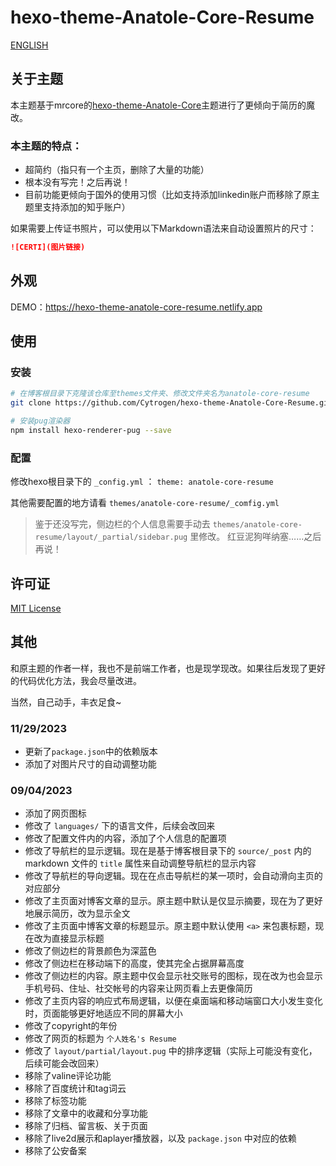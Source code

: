 # hexo-theme-Anatole-Core-Resume

[ENGLISH](README-en.md)


## 关于主题

本主题基于mrcore的[hexo-theme-Anatole-Core](https://github.com/mrcore/hexo-theme-Anatole-Core)主题进行了更倾向于简历的魔改。

### 本主题的特点：

- 超简约（指只有一个主页，删除了大量的功能）
- 根本没有写完！之后再说！
- 目前功能更倾向于国外的使用习惯（比如支持添加linkedin账户而移除了原主题里支持添加的知乎账户）

如果需要上传证书照片，可以使用以下Markdown语法来自动设置照片的尺寸：

```markdown
![CERTI](图片链接)
```

## 外观

DEMO：https://hexo-theme-anatole-core-resume.netlify.app


## 使用

### 安装
```bash
# 在博客根目录下克隆该仓库至themes文件夹、修改文件夹名为anatole-core-resume
git clone https://github.com/Cytrogen/hexo-theme-Anatole-Core-Resume.git themes/anatole-core-resume

# 安装pug渲染器
npm install hexo-renderer-pug --save
```

### 配置

修改hexo根目录下的 `_config.yml` ： `theme: anatole-core-resume`

其他需要配置的地方请看 `themes/anatole-core-resume/_comfig.yml`

> 鉴于还没写完，侧边栏的个人信息需要手动去 `themes/anatole-core-resume/layout/_partial/sidebar.pug` 里修改。
> 红豆泥狗咩纳塞……之后再说！


## 许可证

[MIT License](LICENSE)

## 其他

和原主题的作者一样，我也不是前端工作者，也是现学现改。如果往后发现了更好的代码优化方法，我会尽量改进。

当然，自己动手，丰衣足食~

### 11/29/2023

- 更新了`package.json`中的依赖版本
- 添加了对图片尺寸的自动调整功能

### 09/04/2023

- 添加了网页图标
- 修改了 `languages/` 下的语言文件，后续会改回来
- 修改了配置文件内的内容，添加了个人信息的配置项
- 修改了导航栏的显示逻辑。现在是基于博客根目录下的 `source/_post` 内的 markdown 文件的 `title` 属性来自动调整导航栏的显示内容
- 修改了导航栏的导向逻辑。现在在点击导航栏的某一项时，会自动滑向主页的对应部分
- 修改了主页面对博客文章的显示。原主题中默认是仅显示摘要，现在为了更好地展示简历，改为显示全文
- 修改了主页面中博客文章的标题显示。原主题中默认使用 `<a>` 来包裹标题，现在改为直接显示标题
- 修改了侧边栏的背景颜色为深蓝色
- 修改了侧边栏在移动端下的高度，使其完全占据屏幕高度
- 修改了侧边栏的内容。原主题中仅会显示社交账号的图标，现在改为也会显示手机号码、住址、社交帐号的内容来让网页看上去更像简历
- 修改了主页内容的响应式布局逻辑，以便在桌面端和移动端窗口大小发生变化时，页面能够更好地适应不同的屏幕大小
- 修改了copyright的年份
- 修改了网页的标题为 `个人姓名's Resume`
- 修改了 `layout/partial/layout.pug` 中的排序逻辑（实际上可能没有变化，后续可能会改回来）
- 移除了valine评论功能
- 移除了百度统计和tag词云
- 移除了标签功能
- 移除了文章中的收藏和分享功能
- 移除了归档、留言板、关于页面
- 移除了live2d展示和aplayer播放器，以及 `package.json` 中对应的依赖
- 移除了公安备案